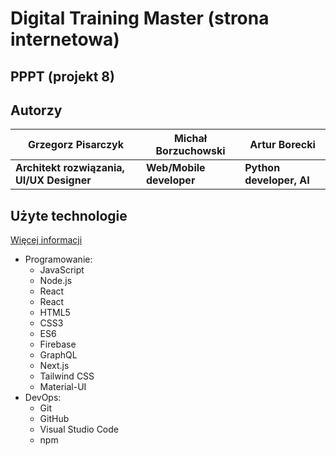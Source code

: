 # Digital Training Master (strona internetowa)

## PPPT (projekt 8)

## Autorzy

| Grzegorz Pisarczyk | Michał Borzuchowski | Artur Borecki |
|--------------------|---------------------|---------------|
| **Architekt rozwiązania, UI/UX Designer** | **Web/Mobile developer** | **Python developer, AI** |

## Użyte technologie

[Więcej informacji](https://stackshare.io/StudioCodeLab/city-coders-hackathon-plock-web)

- Programowanie:
  - JavaScript
  - Node.js
  - React
  - React
  - HTML5
  - CSS3
  - ES6
  - Firebase
  - GraphQL
  - Next.js
  - Tailwind CSS
  - Material-UI
- DevOps:
  - Git
  - GitHub
  - Visual Studio Code
  - npm
